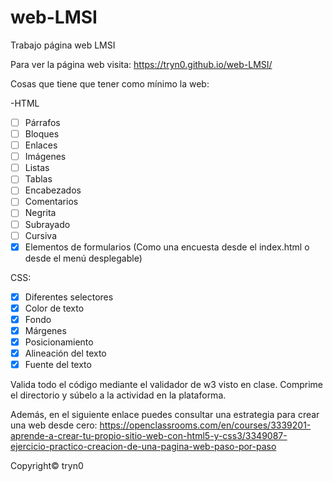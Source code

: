 # web-LMSI
Trabajo página web LMSI

Para ver la página web visita: https://tryn0.github.io/web-LMSI/

Cosas que tiene que tener como mínimo la web:

-HTML

- [ ] Párrafos
- [ ] Bloques
- [ ] Enlaces
- [ ] Imágenes
- [ ] Listas
- [ ] Tablas
- [ ] Encabezados
- [ ] Comentarios
- [ ] Negrita
- [ ] Subrayado
- [ ] Cursiva
- [x] Elementos de formularios (Como una encuesta desde el index.html o desde el menú desplegable)

CSS:

- [x] Diferentes selectores
- [x] Color de texto
- [x] Fondo
- [x] Márgenes
- [x] Posicionamiento
- [x] Alineación del texto
- [x] Fuente del texto

Valida todo el código mediante el validador de w3 visto en clase.
Comprime el directorio y súbelo a la actividad en la plataforma.

Además, en el siguiente enlace puedes consultar una estrategia para crear una web desde cero:
https://openclassrooms.com/en/courses/3339201-aprende-a-crear-tu-propio-sitio-web-con-html5-y-css3/3349087-ejercicio-practico-creacion-de-una-pagina-web-paso-por-paso



Copyright© tryn0